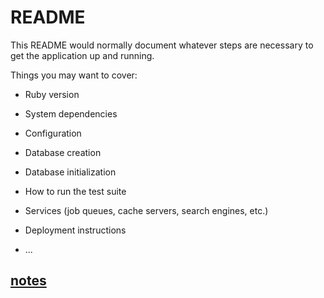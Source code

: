 # README

This README would normally document whatever steps are necessary to get the
application up and running.

Things you may want to cover:

- Ruby version

- System dependencies

- Configuration

- Database creation

- Database initialization

- How to run the test suite

- Services (job queues, cache servers, search engines, etc.)

- Deployment instructions

- ...

## [notes](https://rustic-need-f90.notion.site/Ruby-on-rails-7-21b05fda186880b897abe76ba86edb05?source=copy_link)
